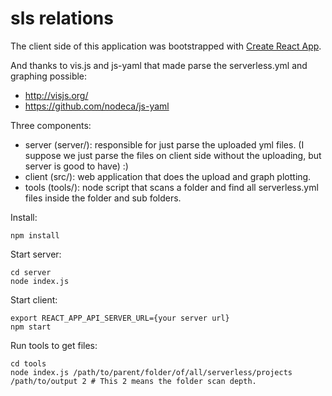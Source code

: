 # sls relations

The client side of this application was bootstrapped with [Create React App](https://github.com/facebookincubator/create-react-app).

And thanks to vis.js and js-yaml that made parse the serverless.yml and graphing possible:
- http://visjs.org/
- https://github.com/nodeca/js-yaml

Three components:
- server (server/): responsible for just parse the uploaded yml files. (I suppose we just parse the files on client side without the uploading, but server is good to have) :)
- client (src/): web application that does the upload and graph plotting.
- tools (tools/): node script that scans a folder and find all serverless.yml files inside the folder and sub folders.

Install:
```
npm install
```

Start server:
```
cd server
node index.js
```

Start client:
```
export REACT_APP_API_SERVER_URL={your server url}
npm start
```

Run tools to get files:
```
cd tools
node index.js /path/to/parent/folder/of/all/serverless/projects /path/to/output 2 # This 2 means the folder scan depth.
```

